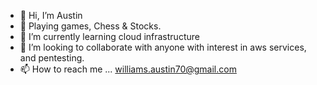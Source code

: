 - 👋 Hi, I’m Austin
- 👀 Playing games, Chess & Stocks.
- 🌱 I’m currently learning cloud infrastructure
- 💞️ I’m looking to collaborate with anyone with interest in aws services, and pentesting.
- 📫 How to reach me ... williams.austin70@gmail.com

<!---
16awilliams/16awilliams is a ✨ special ✨ repository because its `README.md` (this file) appears on your GitHub profile.
You can click the Preview link to take a look at your changes.
--->
